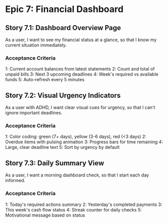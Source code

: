 # Epic 7: Financial Dashboard

## Story 7.1: Dashboard Overview Page

As a user,
I want to see my financial status at a glance,
so that I know my current situation immediately.

### Acceptance Criteria

1: Current account balances from latest statements
2: Count and total of unpaid bills
3: Next 3 upcoming deadlines
4: Week's required vs available funds
5: Auto-refresh every 5 minutes

## Story 7.2: Visual Urgency Indicators

As a user with ADHD,
I want clear visual cues for urgency,
so that I can't ignore important deadlines.

### Acceptance Criteria

1: Color coding: green (7+ days), yellow (3-6 days), red (<3 days)
2: Overdue items with pulsing animation
3: Progress bars for time remaining
4: Large, clear deadline text
5: Sort by urgency by default

## Story 7.3: Daily Summary View

As a user,
I want a morning dashboard check,
so that I start each day informed.

### Acceptance Criteria

1: Today's required actions summary
2: Yesterday's completed payments
3: This week's cash flow status
4: Streak counter for daily checks
5: Motivational message based on status
